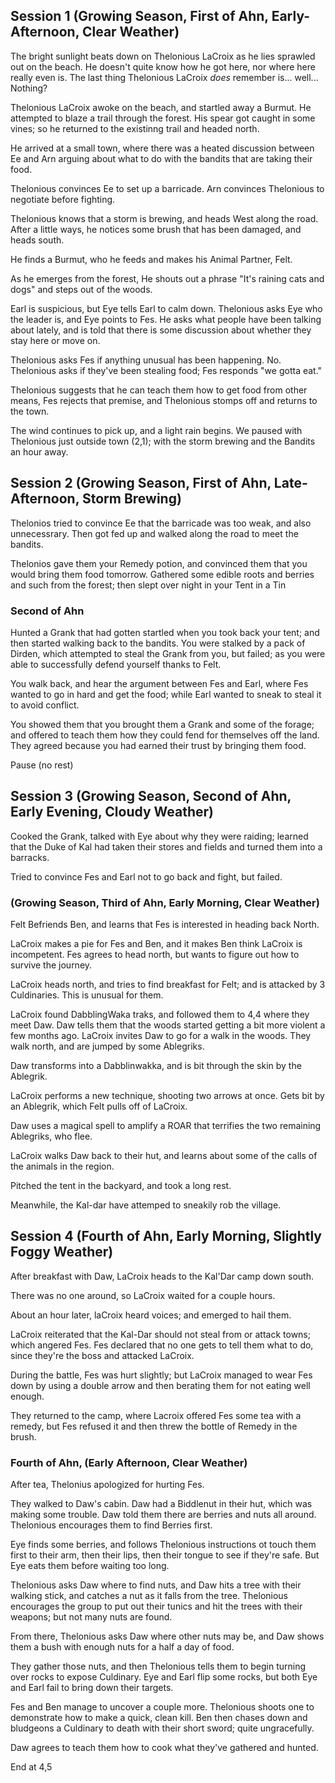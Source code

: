 ## Session 1 (Growing Season, First of Ahn, Early-Afternoon, Clear Weather)

The bright sunlight beats down on Thelonious LaCroix as he lies sprawled out on
the beach. He doesn't quite know how he got here, nor where here really even is.
The last thing Thelonious LaCroix _does_ remember is... well... Nothing?

Thelonious LaCroix awoke on the beach, and startled away a Burmut. He attempted
to blaze a trail through the forest. His spear got caught in some vines; so he
returned to the existinng trail and headed north.

He arrived at a small town, where there was a heated discussion between Ee and
Arn arguing about what to do with the bandits that are taking their food.

Thelonious convinces Ee to set up a barricade. Arn convinces Thelonious to
negotiate before fighting.

Thelonious knows that a storm is brewing, and heads West along the road. After a
little ways, he notices some brush that has been damaged, and heads south.

He finds a Burmut, who he feeds and makes his Animal Partner, Felt.

As he emerges from the forest, He shouts out a phrase "It's raining cats and
dogs" and steps out of the woods.

Earl is suspicious, but Eye tells Earl to calm down. Thelonious asks Eye who the
leader is, and Eye points to Fes. He asks what people have been talking about
lately, and is told that there is some discussion about whether they stay here
or move on.

Thelonious asks Fes if anything unusual has been happening. No. Thelonious asks
if they've been stealing food; Fes responds "we gotta eat."

Thelonious suggests that he can teach them how to get food from other means, Fes
rejects that premise, and Thelonious stomps off and returns to the town.

The wind continues to pick up, and a light rain begins.
We paused with Thelonious just outside town (2,1); with the storm brewing and
the Bandits an hour away.

## Session 2 (Growing Season, First of Ahn, Late-Afternoon, Storm Brewing)

Thelonios tried to convince Ee that the barricade was too weak, and also unnecessrary.
Then got fed up and walked along the road to meet the bandits.

Thelonios gave them your Remedy potion, and convinced them that you would bring
them food tomorrow. Gathered some edible roots and berries and such from the
forest; then slept over night in your Tent in a Tin

### Second of Ahn

Hunted a Grank that had gotten startled when you took back your tent; and then
started walking back to the bandits. You were stalked by a pack of Dirden, which
attempted to steal the Grank from you, but failed; as you were able to
successfully defend yourself thanks to Felt.

You walk back, and hear the argument between Fes and Earl, where Fes wanted to
go in hard and get the food; while Earl wanted to sneak to steal it to avoid
conflict.

You showed them that you brought them a Grank and some of the forage; and
offered to teach them how they could fend for themselves off the land. They
agreed because you had earned their trust by bringing them food.

Pause (no rest)

## Session 3 (Growing Season, Second of Ahn, Early Evening, Cloudy Weather)

Cooked the Grank, talked with Eye about why they were raiding; learned that the
Duke of Kal had taken their stores and fields and turned them into a barracks.

Tried to convince Fes and Earl not to go back and fight, but failed.

### (Growing Season, Third of Ahn, Early Morning, Clear Weather)

Felt Befriends Ben, and learns that Fes is interested in heading back North.

LaCroix makes a pie for Fes and Ben, and it makes Ben think LaCroix is
incompetent. Fes agrees to head north, but wants to figure out how to survive
the journey.

LaCroix heads north, and tries to find breakfast for Felt; and is attacked by 3
Culdinaries. This is unusual for them.

LaCroix found DabblingWaka traks, and followed them to 4,4 where they meet Daw.
Daw tells them that the woods started getting a bit more violent a few months
ago. LaCroix invites Daw to go for a walk in the woods. They walk north, and are
jumped by some Ablegriks.

Daw transforms into a Dabblinwakka, and is bit through the skin by the Ablegrik.

LaCroix performs a new technique, shooting two arrows at once. Gets bit by an
Ablegrik, which Felt pulls off of LaCroix.

Daw uses a magical spell to amplify a ROAR that terrifies the two remaining
Ablegriks, who flee.

LaCroix walks Daw back to their hut, and learns about some of the calls of the
animals in the region.

Pitched the tent in the backyard, and took a long rest.

Meanwhile, the Kal-dar have attemped to sneakily rob the village.

## Session 4 (Fourth of Ahn, Early Morning, Slightly Foggy Weather)

After breakfast with Daw, LaCroix heads to the Kal'Dar camp down south.

There was no one around, so LaCroix waited for a couple hours.

About an hour later, laCroix heard voices; and emerged to hail them.

LaCroix reiterated that the Kal-Dar should not steal from or attack towns; which
angered Fes. Fes declared that no one gets to tell them what to do, since
they're the boss and attacked LaCroix.

During the battle, Fes was hurt slightly; but LaCroix managed to wear Fes down
by using a double arrow and then berating them for not eating well enough.

They returned to the camp, where Lacroix offered Fes some tea with a remedy, but
Fes refused it and then threw the bottle of Remedy in the brush.

### Fourth of Ahn, (Early Afternoon, Clear Weather)

After tea, Thelonius apologized for hurting Fes.

They walked to Daw's cabin. Daw had a Biddlenut in their hut, which was making
some trouble. Daw told them there are berries and nuts all around. Thelonious
encourages them to find Berries first.

Eye finds some berries, and follows Thelonious instructions ot touch them first
to their arm, then their lips, then their tongue to see if they're safe. But Eye
eats them before waiting too long.

Thelonious asks Daw where to find nuts, and Daw hits a tree with their walking
stick, and catches a nut as it falls from the tree. Thelonious encourages the
group to put out their tunics and hit the trees with their weapons; but not many
nuts are found.

From there, Thelonious asks Daw where other nuts may be, and Daw shows them a
bush with enough nuts for a half a day of food.

They gather those nuts, and then Thelonious tells them to begin turning over
rocks to expose Culdinary. Eye and Earl flip some rocks, but both Eye and Earl
fail to bring down their targets.

Fes and Ben manage to uncover a couple more. Thelonious shoots one to
demonstrate how to make a quick, clean kill. Ben then chases down and bludgeons
a Culdinary to death with their short sword; quite ungracefully.

Daw agrees to teach them how to cook what they've gathered and hunted.

End at 4,5
